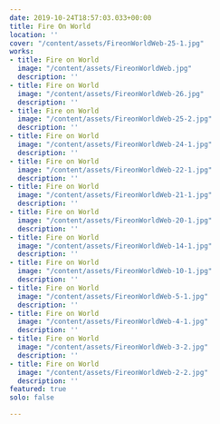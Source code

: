 ```yaml
---
date: 2019-10-24T18:57:03.033+00:00
title: Fire On World
location: ''
cover: "/content/assets/FireonWorldWeb-25-1.jpg"
works:
- title: Fire on World
  image: "/content/assets/FireonWorldWeb.jpg"
  description: ''
- title: Fire on World
  image: "/content/assets/FireonWorldWeb-26.jpg"
  description: ''
- title: Fire on World
  image: "/content/assets/FireonWorldWeb-25-2.jpg"
  description: ''
- title: Fire on World
  image: "/content/assets/FireonWorldWeb-24-1.jpg"
  description: ''
- title: Fire on World
  image: "/content/assets/FireonWorldWeb-22-1.jpg"
  description: ''
- title: Fire on World
  image: "/content/assets/FireonWorldWeb-21-1.jpg"
  description: ''
- title: Fire on World
  image: "/content/assets/FireonWorldWeb-20-1.jpg"
  description: ''
- title: Fire on World
  image: "/content/assets/FireonWorldWeb-14-1.jpg"
  description: ''
- title: Fire on World
  image: "/content/assets/FireonWorldWeb-10-1.jpg"
  description: ''
- title: Fire on World
  image: "/content/assets/FireonWorldWeb-5-1.jpg"
  description: ''
- title: Fire on World
  image: "/content/assets/FireonWorldWeb-4-1.jpg"
  description: ''
- title: Fire on World
  image: "/content/assets/FireonWorldWeb-3-2.jpg"
  description: ''
- title: Fire on World
  image: "/content/assets/FireonWorldWeb-2-2.jpg"
  description: ''
featured: true
solo: false

---
```

